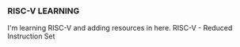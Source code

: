 ### RISC-V LEARNING

I'm learning RISC-V and adding resources in here. 
RISC-V - Reduced Instruction Set 